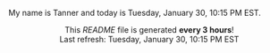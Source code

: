 My name is Tanner and today is Tuesday, January 30, 10:15 PM EST.

<p align="center">This <i>README</i> file is generated <b>every 3 hours</b>!</br>Last refresh: Tuesday, January 30, 10:15 PM EST<br /></p>
